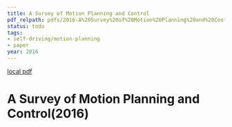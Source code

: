 ```yaml
---
title: A Survey of Motion Planning and Control
pdf_relpath: pdfs/2016-A%20Survey%20of%20Motion%20Planning%20and%20Control.pdf
status: todo
tags:
- self-driving/motion-planning
- paper
year: 2016
---
```


[local pdf](../../../pdfs/2016-A%20Survey%20of%20Motion%20Planning%20and%20Control.pdf)

# A Survey of Motion Planning and Control(2016)
